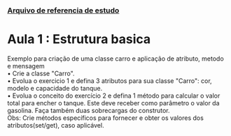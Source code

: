 ### [Arquivo de referencia de estudo](https://github.com/christianrsouza/dio-trilha-java-basico/blob/main/programacao-orientada-objeto/Programa%C3%A7%C3%A3o%20Orientada%20a%20Objetos_Thiago%20Leite.pptx?raw=true)
<h1> Aula 1 : Estrutura basica</h1>
  Exemplo para criação de uma classe carro e aplicação de atributo, metodo e mensagem<br/>
•	Crie a classe "Carro".<br/>
•	Evolua o exercicio 1 e defina 3 atributos para sua classe "Carro": cor, modelo e capacidade do tanque.<br/>
•	Evolua o conceito do exercício 2 e defina 1 método para calcular o valor total para encher o tanque. Este deve receber como parâmetro o valor da gasolina. Faça também duas sobrecargas do construtor.<br/>
Obs: Crie métodos específicos para fornecer e obter os valores dos atributos(set/get), caso aplicável. <br/>

